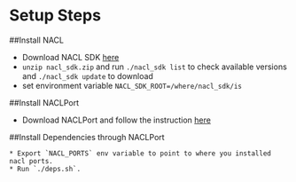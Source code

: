 Setup Steps
===========

##Install NACL

  * Download NACL SDK [here](http://commondatastorage.googleapis.com/nativeclient-mirror/nacl/nacl_sdk/nacl_sdk.zip)
  * `unzip nacl_sdk.zip` and run `./nacl_sdk list` to check available versions and `./nacl_sdk update` to download
  * set environment variable `NACL_SDK_ROOT=/where/nacl_sdk/is`

##Install NACLPort

  * Download NACLPort and follow the instruction [here](http://code.google.com/p/naclports/wiki/HowTo_Checkout?tm=4)


##Install Dependencies through NACLPort

    * Export `NACL_PORTS` env variable to point to where you installed nacl ports.
    * Run `./deps.sh`.
